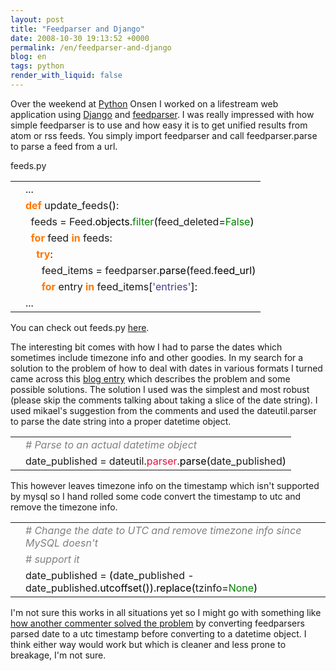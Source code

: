 ```yaml
---
layout: post
title: "Feedparser and Django"
date: 2008-10-30 19:13:52 +0000
permalink: /en/feedparser-and-django
blog: en
tags: python
render_with_liquid: false
---
```


<p>Over the weekend at <a href="http://www.python.org/" title="Python">Python</a> Onsen I worked on a lifestream web application using <a href="http://www.djangoproject.com/" title="Django">Django</a> and <a href="http://www.feedparser.org/">feedparser</a>. I was really impressed with how simple feedparser is to use and how easy it is to get unified results from atom or rss feeds. You simply import feedparser and call feedparser.parse to parse a feed from a url.</p>
feeds.py
<div class="codeblock amc_python amc_short"><table><tr class="amc_code_odd"><td class="amc_line"><div class="amc1"></div></td><td>...<br /></td></tr><tr class="amc_code_even"><td class="amc_line"><div class="amc2"></div></td><td><span style="color: #ff7700;font-weight:bold;">def</span> update_feeds<span style="color: black;">&#40;</span><span style="color: black;">&#41;</span>:<br /></td></tr><tr class="amc_code_odd"><td class="amc_line"><div class="amc3"></div></td><td>&nbsp; feeds = Feed.<span style="color: black;">objects</span>.<span style="color: #008000;">filter</span><span style="color: black;">&#40;</span>feed_deleted=<span style="color: #008000;">False</span><span style="color: black;">&#41;</span><br /></td></tr><tr class="amc_code_even"><td class="amc_line"><div class="amc4"></div></td><td>&nbsp; <span style="color: #ff7700;font-weight:bold;">for</span> feed <span style="color: #ff7700;font-weight:bold;">in</span> feeds:<br /></td></tr><tr class="amc_code_odd"><td class="amc_line"><div class="amc5"></div></td><td>&nbsp; &nbsp; <span style="color: #ff7700;font-weight:bold;">try</span>:<br /></td></tr><tr class="amc_code_even"><td class="amc_line"><div class="amc6"></div></td><td>&nbsp; &nbsp; &nbsp; feed_items = feedparser.<span style="color: black;">parse</span><span style="color: black;">&#40;</span>feed.<span style="color: black;">feed_url</span><span style="color: black;">&#41;</span><br /></td></tr><tr class="amc_code_odd"><td class="amc_line"><div class="amc7"></div></td><td>&nbsp; &nbsp; &nbsp; <span style="color: #ff7700;font-weight:bold;">for</span> entry <span style="color: #ff7700;font-weight:bold;">in</span> feed_items<span style="color: black;">&#91;</span><span style="color: #483d8b;">'entries'</span><span style="color: black;">&#93;</span>:<br /></td></tr><tr class="amc_code_even"><td class="amc_line"><div class="amc8"></div></td><td>...</td></tr></table></div>

<p>You can check out feeds.py <a href="http://bitbucket.org/IanLewis/django-lifestream/src/a64fcf2090a1/dlife/lifestream/feeds.py">here</a>.</p>

<p>The interesting bit comes with how I had to parse the dates which sometimes include timezone info and other goodies. In my search for a solution to the problem of how to deal with dates in various formats I turned came across this <a href="http://www.deadlybloodyserious.com/2007/09/feedparser-v-django/">blog entry</a> which describes the problem and some possible solutions. The solution I used was the simplest and most robust (please skip the comments talking about taking a slice of the date string). I used mikael's suggestion from the comments and used the dateutil.parser to parse the date string into a proper datetime object.</p>

<div class="codeblock amc_python amc_short"><table><tr class="amc_code_odd"><td class="amc_line"><div class="amc1"></div></td><td><span style="color: #808080; font-style: italic;"># Parse to an actual datetime object</span><br /></td></tr><tr class="amc_code_even"><td class="amc_line"><div class="amc2"></div></td><td>date_published = dateutil.<span style="color: #dc143c;">parser</span>.<span style="color: black;">parse</span><span style="color: black;">&#40;</span>date_published<span style="color: black;">&#41;</span></td></tr></table></div>

<p>This however leaves timezone info on the timestamp which isn't supported by mysql so I hand rolled some code convert the timestamp to utc and remove the timezone info.</p>

<div class="codeblock amc_python amc_short"><table><tr class="amc_code_odd"><td class="amc_line"><div class="amc1"></div></td><td><span style="color: #808080; font-style: italic;"># Change the date to UTC and remove timezone info since MySQL doesn't</span><br /></td></tr><tr class="amc_code_even"><td class="amc_line"><div class="amc2"></div></td><td><span style="color: #808080; font-style: italic;"># support it</span><br /></td></tr><tr class="amc_code_odd"><td class="amc_line"><div class="amc3"></div></td><td>date_published = <span style="color: black;">&#40;</span>date_published - date_published.<span style="color: black;">utcoffset</span><span style="color: black;">&#40;</span><span style="color: black;">&#41;</span><span style="color: black;">&#41;</span>.<span style="color: black;">replace</span><span style="color: black;">&#40;</span>tzinfo=<span style="color: #008000;">None</span><span style="color: black;">&#41;</span></td></tr></table></div>

<p>I'm not sure this works in all situations yet so I might go with something like <a href="http://intertwingly.net/blog/2007/09/02/Dealing-With-Dates">how another commenter solved the problem</a> by converting feedparsers parsed date to a utc timestamp before converting to a datetime object. I think either way would work but which is cleaner and less prone to breakage, I'm not sure.</p>
<div class="sharethis">
        <script type="text/javascript" language="javascript">
          SHARETHIS.addEntry( {
            title : 'Feedparser and Django',
              url   : 'http://www.ianlewis.org/en/feedparser-and-django'}, 
            { button: true }
          ) ;
        </script></div>

